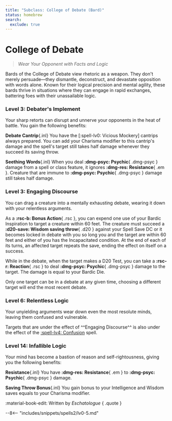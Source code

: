 ```yaml
---
title: "Subclass: College of Debate (Bard)"
status: homebrew
search:
  exclude: true
---
```


<p style="display:none">
Wear Your Opponent with Facts and Logic
</p>

# College of Debate

> *Wear Your Opponent with Facts and Logic*

Bards of the College of Debate view rhetoric as a weapon. They don't merely persuade—they dismantle, deconstruct, and devastate opposition with words alone. Known for their logical precision and mental agility, these bards thrive in situations where they can engage in rapid exchanges, battering foes with their unassailable logic.

### Level 3: Debater's Implement

Your sharp retorts can disrupt and unnerve your opponents in the heat of battle. You gain the following benefits:

**Debate Cantrip**{.inl} You have the [:spell-lv0: Vicious Mockery] cantrips always prepared. You can add your Charisma modifier to this cantrip's damage and the spell's target still takes half damage whenever they succeed its saving throw.

**Seething Words**{.inl} When you deal **:dmg-psyc: Psychic**{ .dmg-psyc } damage from a spell or class feature, it ignores **:dmg-res: Resistance**{ .em }. Creature that are immune to **:dmg-psyc: Psychic**{ .dmg-psyc } damage still takes half damage. 

### Level 3: Engaging Discourse

You can drag a creature into a mentally exhausting debate, wearing it down with your relentless arguments.

As a **:rsc-b: Bonus Action**{ .rsc }, you can expend one use of your Bardic Inspiration to target a creature within 60 feet. The creature must succeed a **:d20-save: Wisdom saving throw**{ .d20 } against your Spell Save DC or it becomes locked in debate with you so long you and the target are within 60 feet and either of you has the Incapacitated condition. At the end of each of its turns, an affected target repeats the save, ending the effect on itself on a success.

While in the debate, when the target makes a D20 Test, you can take a **:rsc-r: Reaction**{ .rsc } to deal **:dmg-psyc: Psychic**{ .dmg-psyc } damage to the target. The damage is equal to your Bardic Die.

Only one target can be in a debate at any given time, choosing a different target will end the most recent debate.

### Level 6: Relentless Logic

Your unyielding arguments wear down even the most resolute minds, leaving them confused and vulnerable. 

Targets that are under the effect of ^^Engaging Discourse^^ is also under the effect of the [:spell-lv4: Confusion](../../spells/description/core/level-4.md#confusion) spell.

### Level 14: Infallible Logic

Your mind has become a bastion of reason and self-rightousness, giving you the following benefits:

**Resistance**{.inl} You have **:dmg-res: Resistance**{ .em } to **:dmg-psyc: Psychic**{ .dmg-psyc } damage.

**Saving Throw Bonus**{.inl} You gain bonus to your Intelligence and Wisdom saves equals to your Charisma modifier.

:material-book-edit: Written by _Eschatologue_
{ .quote }

--8<-- "includes/snippets/spells2/lv0-5.md"